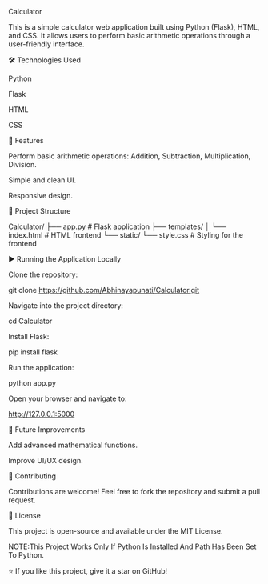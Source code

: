 Calculator

This is a simple calculator web application built using Python (Flask), HTML, and CSS. It allows users to perform basic arithmetic operations through a user-friendly interface.

🛠️ Technologies Used

Python

Flask

HTML

CSS

🚀 Features

Perform basic arithmetic operations: Addition, Subtraction, Multiplication, Division.

Simple and clean UI.

Responsive design.

📂 Project Structure

Calculator/
├── app.py               # Flask application
├── templates/
│   └── index.html       # HTML frontend
└── static/
    └── style.css        # Styling for the frontend

▶️ Running the Application Locally

Clone the repository:

git clone https://github.com/Abhinayapunati/Calculator.git

Navigate into the project directory:

cd Calculator

Install Flask:

pip install flask

Run the application:

python app.py

Open your browser and navigate to:

http://127.0.0.1:5000

📌 Future Improvements

Add advanced mathematical functions.

Improve UI/UX design.

🤝 Contributing

Contributions are welcome! Feel free to fork the repository and submit a pull request.

📄 License

This project is open-source and available under the MIT License.

NOTE:This Project Works Only If Python Is Installed And Path Has Been Set To Python.

⭐️ If you like this project, give it a star on GitHub!

